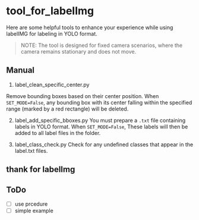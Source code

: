 # tool_for_labelImg
Here are some helpful tools to enhance your experience while using labelIMG for labeling in YOLO format.

> NOTE: The tool is designed for fixed camera scenarios, where the camera remains stationary and does not move.

## Manual

1. label_clean_specific_center.py

Remove bounding boxes based on their center position. When `SET_MODE=False`, any bounding box with its center falling within the specified range (marked by a red rectangle) will be deleted.

2. label_add_specific_bboxes.py
You must prepare a `.txt` file containing labels in YOLO format. When `SET_MODE=False`, These labels will then be added to all label files in the folder.

3. label_class_check.py
Check for any undefined classes that appear in the label.txt files.

## thank for labelImg

## ToDo
- [ ] use prcedure
- [ ] simple example
